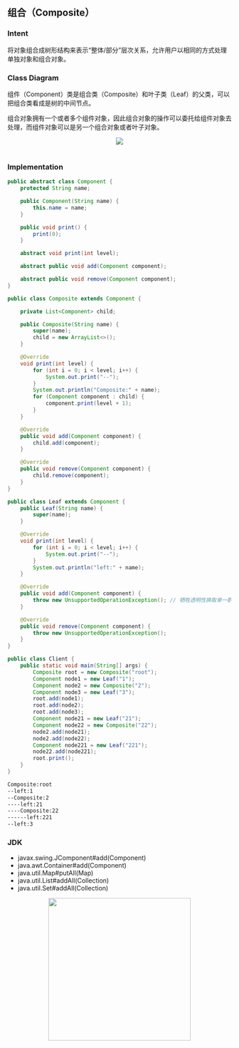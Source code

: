 ## 组合（Composite）

### Intent

将对象组合成树形结构来表示“整体/部分”层次关系，允许用户以相同的方式处理单独对象和组合对象。

### Class Diagram

组件（Component）类是组合类（Composite）和叶子类（Leaf）的父类，可以把组合类看成是树的中间节点。

组合对象拥有一个或者多个组件对象，因此组合对象的操作可以委托给组件对象去处理，而组件对象可以是另一个组合对象或者叶子对象。

<div align="center"> <img src="https://cs-notes-1256109796.cos.ap-guangzhou.myqcloud.com/2b8bfd57-b4d1-4a75-bfb0-bcf1fba4014a.png"/> </div><br>

### Implementation

```java
public abstract class Component {
    protected String name;

    public Component(String name) {
        this.name = name;
    }

    public void print() {
        print(0);
    }

    abstract void print(int level);

    abstract public void add(Component component);

    abstract public void remove(Component component);
}
```

```java
public class Composite extends Component {

    private List<Component> child;

    public Composite(String name) {
        super(name);
        child = new ArrayList<>();
    }

    @Override
    void print(int level) {
        for (int i = 0; i < level; i++) {
            System.out.print("--");
        }
        System.out.println("Composite:" + name);
        for (Component component : child) {
            component.print(level + 1);
        }
    }

    @Override
    public void add(Component component) {
        child.add(component);
    }

    @Override
    public void remove(Component component) {
        child.remove(component);
    }
}
```

```java
public class Leaf extends Component {
    public Leaf(String name) {
        super(name);
    }

    @Override
    void print(int level) {
        for (int i = 0; i < level; i++) {
            System.out.print("--");
        }
        System.out.println("left:" + name);
    }

    @Override
    public void add(Component component) {
        throw new UnsupportedOperationException(); // 牺牲透明性换取单一职责原则，这样就不用考虑是叶子节点还是组合节点
    }

    @Override
    public void remove(Component component) {
        throw new UnsupportedOperationException();
    }
}
```

```java
public class Client {
    public static void main(String[] args) {
        Composite root = new Composite("root");
        Component node1 = new Leaf("1");
        Component node2 = new Composite("2");
        Component node3 = new Leaf("3");
        root.add(node1);
        root.add(node2);
        root.add(node3);
        Component node21 = new Leaf("21");
        Component node22 = new Composite("22");
        node2.add(node21);
        node2.add(node22);
        Component node221 = new Leaf("221");
        node22.add(node221);
        root.print();
    }
}
```

```html
Composite:root
--left:1
--Composite:2
----left:21
----Composite:22
------left:221
--left:3
```

### JDK

- javax.swing.JComponent#add(Component)
- java.awt.Container#add(Component)
- java.util.Map#putAll(Map)
- java.util.List#addAll(Collection)
- java.util.Set#addAll(Collection)






<div align="center"><img width="320px" src="https://cs-notes-1256109796.cos.ap-guangzhou.myqcloud.com/githubio/公众号二维码-2.png"></img></div>
